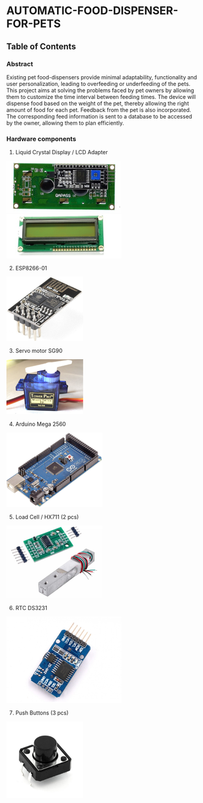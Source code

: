 # AUTOMATIC-FOOD-DISPENSER-FOR-PETS

## Table of Contents


### Abstract

Existing pet food-dispensers provide minimal adaptability, functionality and user personalization, leading to overfeeding or underfeeding of the pets. This project aims at solving the problems faced by pet owners by allowing them to customize the time interval between feeding times. The device will dispense food based on the weight of the pet, thereby allowing the right amount of food for each pet. Feedback from the pet is also incorporated. The corresponding feed information is sent to a database to be accessed by the owner, allowing them to plan efficiently.

### Hardware components

   1. Liquid Crystal Display / LCD Adapter
 
<img src="photos/lcd1.jpg" width="300">  <img src="photos/lcd2.png" width="300">

   2. ESP8266-01 

<img src="photos/esp.jpg" width="200"> 

  3. Servo motor SG90
 
<img src="photos/servo.jpg" width="200"> 

  4. Arduino Mega 2560
  
<img src="photos/mega.jpg" width="250"> 

  5. Load Cell / HX711 (2 pcs)
 
<img src="photos/loadcell.jpg" width="250"> 

  6. RTC DS3231
  
<img src="photos/rtc.jpg" width="300"> 

  7. Push Buttons (3 pcs) 

<img src="photos/push.jpg" width="200"> 